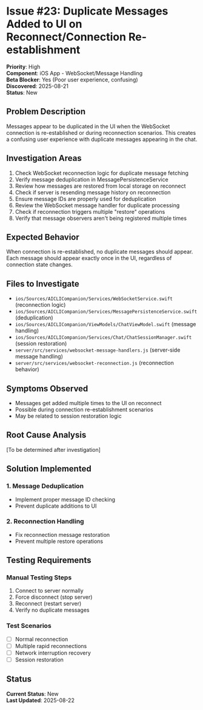 # Issue #23: Duplicate Messages Added to UI on Reconnect/Connection Re-establishment

**Priority**: High  
**Component**: iOS App - WebSocket/Message Handling  
**Beta Blocker**: Yes (Poor user experience, confusing)  
**Discovered**: 2025-08-21  
**Status**: New  

## Problem Description

Messages appear to be duplicated in the UI when the WebSocket connection is re-established or during reconnection scenarios. This creates a confusing user experience with duplicate messages appearing in the chat.

## Investigation Areas

1. Check WebSocket reconnection logic for duplicate message fetching
2. Verify message deduplication in MessagePersistenceService
3. Review how messages are restored from local storage on reconnect
4. Check if server is resending message history on reconnection
5. Ensure message IDs are properly used for deduplication
6. Review the WebSocket message handler for duplicate processing
7. Check if reconnection triggers multiple "restore" operations
8. Verify that message observers aren't being registered multiple times

## Expected Behavior

When connection is re-established, no duplicate messages should appear. Each message should appear exactly once in the UI, regardless of connection state changes.

## Files to Investigate

- `ios/Sources/AICLICompanion/Services/WebSocketService.swift` (reconnection logic)
- `ios/Sources/AICLICompanion/Services/MessagePersistenceService.swift` (deduplication)
- `ios/Sources/AICLICompanion/ViewModels/ChatViewModel.swift` (message handling)
- `ios/Sources/AICLICompanion/Services/Chat/ChatSessionManager.swift` (session restoration)
- `server/src/services/websocket-message-handlers.js` (server-side message handling)
- `server/src/services/websocket-reconnection.js` (reconnection behavior)

## Symptoms Observed

- Messages get added multiple times to the UI on reconnect
- Possible during connection re-establishment scenarios
- May be related to session restoration logic

## Root Cause Analysis

[To be determined after investigation]

## Solution Implemented

### 1. Message Deduplication
- Implement proper message ID checking
- Prevent duplicate additions to UI

### 2. Reconnection Handling
- Fix reconnection message restoration
- Prevent multiple restore operations

## Testing Requirements

### Manual Testing Steps
1. Connect to server normally
2. Force disconnect (stop server)
3. Reconnect (restart server)
4. Verify no duplicate messages

### Test Scenarios
- [ ] Normal reconnection
- [ ] Multiple rapid reconnections
- [ ] Network interruption recovery
- [ ] Session restoration

## Status

**Current Status**: New  
**Last Updated**: 2025-08-22
